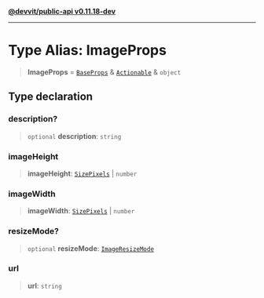 [**@devvit/public-api v0.11.18-dev**](../../../../../../README.md)

---

# Type Alias: ImageProps

> **ImageProps** = [`BaseProps`](BaseProps.md) & [`Actionable`](Actionable.md) & `object`

## Type declaration

### description?

> `optional` **description**: `string`

### imageHeight

> **imageHeight**: [`SizePixels`](SizePixels.md) \| `number`

### imageWidth

> **imageWidth**: [`SizePixels`](SizePixels.md) \| `number`

### resizeMode?

> `optional` **resizeMode**: [`ImageResizeMode`](ImageResizeMode.md)

### url

> **url**: `string`
